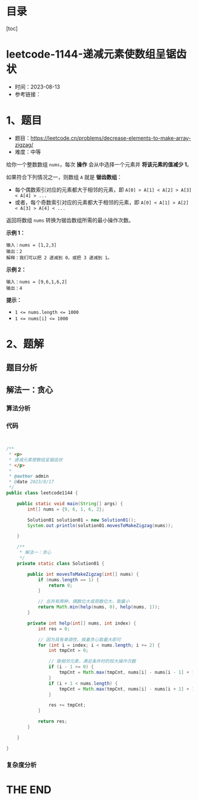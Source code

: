 # 目录

[toc]

# leetcode-1144-递减元素使数组呈锯齿状

- 时间：2023-08-13
- 参考链接：



# 1、题目

- 题目：https://leetcode.cn/problems/decrease-elements-to-make-array-zigzag/
- 难度：中等

给你一个整数数组 `nums`，每次 **操作** 会从中选择一个元素并 **将该元素的值减少 1**。

如果符合下列情况之一，则数组 `A` 就是 **锯齿数组**：

+ 每个偶数索引对应的元素都大于相邻的元素，即 `A[0] > A[1] < A[2] > A[3] < A[4] > ...`
+ 或者，每个奇数索引对应的元素都大于相邻的元素，即 `A[0] < A[1] > A[2] < A[3] > A[4] < ...`

返回将数组 `nums` 转换为锯齿数组所需的最小操作次数。

 

**示例 1：**

```
输入：nums = [1,2,3]
输出：2
解释：我们可以把 2 递减到 0，或把 3 递减到 1。
```

**示例 2：**

```
输入：nums = [9,6,1,6,2]
输出：4
```

 

**提示：**

+ `1 <= nums.length <= 1000`
+ `1 <= nums[i] <= 1000`



# 2、题解

## 题目分析



## 解法一：贪心

### 算法分析





### 代码

```java


/**
 * <p>
 * 递减元素使数组呈锯齿状
 * </p>
 *
 * @author admin
 * @date 2023/8/17
 */
public class leetcode1144 {

    public static void main(String[] args) {
        int[] nums = {9, 6, 1, 6, 2};

        Solution01 solution01 = new Solution01();
        System.out.println(solution01.movesToMakeZigzag(nums));

    }

    /**
     * 解法一：贪心
     */
    private static class Solution01 {

        public int movesToMakeZigzag(int[] nums) {
            if (nums.length == 1) {
                return 0;
            }

            // 总共有两种，偶数位大或奇数位大，取最小
            return Math.min(help(nums, 0), help(nums, 1));
        }

        private int help(int[] nums, int index) {
            int res = 0;

            // 因为具有单调性，挨着贪心取最大即可
            for (int i = index; i < nums.length; i += 2) {
                int tmpCnt = 0;

                // 取相邻元素，满足条件时的较大操作次数
                if (i - 1 >= 0) {
                    tmpCnt = Math.max(tmpCnt, nums[i] - nums[i - 1] + 1);
                }
                if (i + 1 < nums.length) {
                    tmpCnt = Math.max(tmpCnt, nums[i] - nums[i + 1] + 1);
                }

                res += tmpCnt;
            }

            return res;
        }

    }

}

```





### 复杂度分析











# THE END